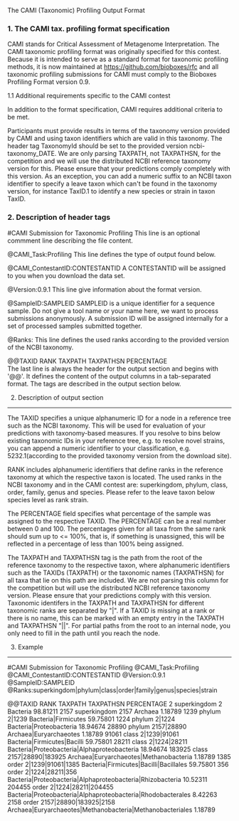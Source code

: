 The CAMI (Taxonomic) Profiling Output Format 

### 1. The CAMI tax. profiling format specification


CAMI stands for Critical Assessment of Metagenome Interpretation. The CAMI taxonomic profiling format was originally specified for this contest. Because it is intended to serve as a standard format for taxonomic profiling methods, it is now maintained at https://github.com/bioboxes/rfc and all taxonomic profiling submissions for CAMI must comply to the Bioboxes Profiling Format version 0.9.

1.1 Additional requirements specific to the CAMI contest


In addition to the format specification, CAMI requires additional criteria to be met.

Participants must provide results in terms of the taxonomy version provided by CAMI and using taxon identifiers which are valid in this taxonomy. The header tag TaxonomyId should be set to the provided version ncbi-taxonomy_DATE. We are only parsing TAXPATH, not TAXPATHSN, for the competition and we will use the distributed NCBI reference taxonomy version for this. Please ensure that your predictions comply completely with this version. As an exception, you can add a numeric suffix to an NCBI taxon identifier to specify a leave taxon which can't be found in the taxonomy version, for instance TaxID.1 to identify a new species or strain in taxon TaxID.

### 2. Description of header tags

#CAMI Submission for Taxonomic Profiling
This line is an optional commment line describing the file content.

@CAMI_Task:Profiling
This line defines the type of output found below. 

@CAMI_ContestantID:CONTESTANTID
A CONTESTANTID will be assigned to you when you download the 
data set.

@Version:0.9.1
This line give information about the format version.

@SampleID:SAMPLEID
SAMPLEID is a unique identifier for a sequence sample. Do not give a tool name or your name here, we want to process submissions anonymously. A submission ID will be assigned internally for a set of processed samples submitted together. 

@Ranks:
This line defines the used ranks according to the provided version of the NCBI taxonomy.

@@TAXID	RANK	TAXPATH	TAXPATHSN	PERCENTAGE	
The last line is always the header for the output section and begins with '@@'. It defines the content of the output columns in a tab-separated format. The tags are described in the output section below. 


2. Description of output section
--------------------------------

The TAXID specifies a unique alphanumeric ID for a node in a reference tree such as the NCBI taxonomy. This will be used for evaluation of your predictions with taxonomy-based measures. If you resolve to bins below existing taxonomic IDs in your reference tree, e.g. to resolve novel strains, you can append a numeric identifier to your classification, e.g. 5232.1(according to the provided taxonomy version from the download site).

RANK includes alphanumeric identifiers that define ranks in the reference taxonomy at which the respective taxon is located. The used ranks in the NCBI taxonomy and in the CAMI contest are: superkingdom, phylum, class, order, family, genus and species. Please refer to the leave taxon below species level as rank strain.

The PERCENTAGE field specifies what percentage of the sample was assigned to the respective TAXID. The PERCENTAGE can be a real number between 0 and 100. The percentages given for all taxa from the same rank should sum up to <= 100%, that is, if something is unassigned, this will be reflected in a percentage of less than 100% being assigned.

The TAXPATH and TAXPATHSN tag is the path from the root of the reference taxonomy to the respective taxon, where alphanumeric identifiers such as the TAXIDs (TAXPATH) or the taxonomic names (TAXPATHSN) for all taxa that lie on this path are included. We are not parsing this column for the competition but will use the distributed NCBI reference taxonomy version. Please ensure that your predictions comply with this version. Taxonomic identifers in the TAXPATH and TAXPATHSN for different taxonomic ranks are separated by "|". If a TAXID is missing at a rank or there is no name, this can be marked with an empty entry in the TAXPATH and TAXPATHSN "||". For partial paths from the root to an internal node, you only need to fill in the path until you reach the node. 


3. Example
----------

#CAMI Submission for Taxonomic Profiling
@CAMI_Task:Profiling
@CAMI_ContestantID:CONTESTANTID
@Version:0.9.1
@SampleID:SAMPLEID
@Ranks:superkingdom|phylum|class|order|family|genus|species|strain

@@TAXID	RANK	TAXPATH	TAXPATHSN	PERCENTAGE
2	superkingdom	2	Bacteria	98.81211
2157	superkingdom	2157	Archaea	1.18789
1239	phylum	2|1239	Bacteria|Firmicutes	59.75801
1224	phylum	2|1224	Bacteria|Proteobacteria	18.94674
28890	phylum	2157|28890	Archaea|Euryarchaeotes	1.18789
91061	class	2|1239|91061	Bacteria|Firmicutes|Bacilli	59.75801
28211	class	2|1224|28211	Bacteria|Proteobacteria|Alphaproteobacteria	18.94674
183925	class	2157|28890|183925	Archaea|Euryarchaeotes|Methanobacteria	1.18789
1385	order	2|1239|91061|1385	Bacteria|Firmicutes|Bacilli|Bacillales	59.75801
356	order	2|1224|28211|356	Bacteria|Proteobacteria|Alphaproteobacteria|Rhizobacteria	10.52311
204455	order	2|1224|28211|204455	Bacteria|Proteobacteria|Alphaproteobacteria|Rhodobacterales	8.42263
2158	order	2157|28890|183925|2158	Archaea|Euryarchaeotes|Methanobacteria|Methanobacteriales	1.18789
